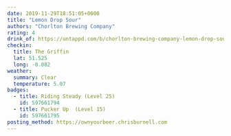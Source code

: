 ```yaml
---
date: 2019-11-29T18:51:05+0000
title: "Lemon Drop Sour"
authors: "Chorlton Brewing Company"
rating: 4
drink_of: https://untappd.com/b/chorlton-brewing-company-lemon-drop-sour/3407959
checkin:
  title: The Griffin
  lat: 51.525
  long: -0.082
weather:
  summary: Clear
  temperature: 5.07
badges:
  - title: Riding Steady (Level 25)
    id: 597661794
  - title: Pucker Up  (Level 15)
    id: 597661795
posting_method: https://ownyourbeer.chrisburnell.com
---
```

